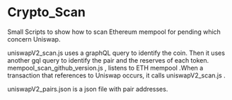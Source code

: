 # Crypto_Scan
Small Scripts to show how to scan Ethereum mempool for pending which concern Uniswap. 

uniswapV2_scan.js uses a graphQL query to identify the coin. Then it uses another gql query to identify the pair and the reserves of each token.
mempool_scan_github_version.js , listens to ETH mempool .When a transaction that references to Uniswap occurs, it calls uniswapV2_scan.js .


uniswapV2_pairs.json is a json file with pair addresses. 
